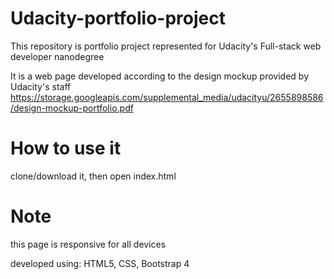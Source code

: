 # Udacity-portfolio-project
This repository is portfolio project represented for Udacity's Full-stack web developer nanodegree

It is a web page developed according to the design mockup provided by Udacity's staff
https://storage.googleapis.com/supplemental_media/udacityu/2655898586/design-mockup-portfolio.pdf

# How to use it
clone/download it, then open index.html

# Note
this page is responsive for all devices

developed using: HTML5, CSS, Bootstrap 4
